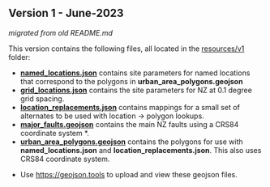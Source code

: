 ## Version 1  - June-2023

*migrated from old README.md*

This version contains the following files, all located in the [resources/v1](https://github.com/GNS-Science/nzssdt-2023/blob/main/resources/v1) folder:

 - **[named_locations.json](https://github.com/GNS-Science/nzssdt-2023/blob/main/resources/v1/named_locations.json)** contains site parameters for named locations that correspond to the polygons in **urban_area_polygons.geojson**
 - **[grid_locations.json](https://github.com/GNS-Science/nzssdt-2023/blob/main/resources/v1/grid_locations.json)** contains the site parameters for NZ at 0.1 degree grid spacing.
 - **[location_replacements.json](https://github.com/GNS-Science/nzssdt-2023/blob/main/resources/v1/location_replacements.json)** contains mappings for a small set of alternates to be used with location -> polygon lookups.
 - **[major_faults.geojson](https://github.com/GNS-Science/nzssdt-2023/blob/main/resources/v1/major_faults.geojson)** contains the main NZ faults using a CRS84 coordinate system *.
 - **[urban_area_polygons.geojson](https://github.com/GNS-Science/nzssdt-2023/blob/main/resources/v1/urban_area_polygons.geojson)** contains the polygons for use with **named_locations.json** and **location_replacements.json**. This also uses CRS84 coordinate system.

 * Use https://geojson.tools to upload and view these geojson files.
